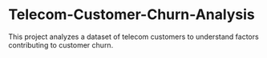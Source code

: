 # Telecom-Customer-Churn-Analysis
This project analyzes a dataset of telecom customers to understand factors contributing to customer churn. 
